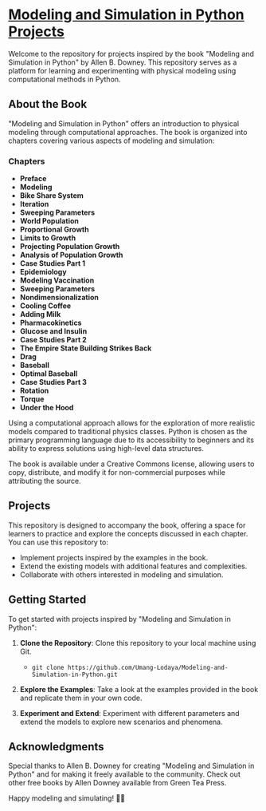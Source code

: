 # [Modeling and Simulation in Python Projects](https://greenteapress.com/modsimpy/ModSimPy3.pdf)

Welcome to the repository for projects inspired by the book "Modeling and Simulation in Python" by Allen B. Downey. This repository serves as a platform for learning and experimenting with physical modeling using computational methods in Python.

## About the Book

"Modeling and Simulation in Python" offers an introduction to physical modeling through computational approaches. The book is organized into chapters covering various aspects of modeling and simulation:

### Chapters

- **Preface**
- **Modeling**
- **Bike Share System**
- **Iteration**
- **Sweeping Parameters**
- **World Population**
- **Proportional Growth**
- **Limits to Growth**
- **Projecting Population Growth**
- **Analysis of Population Growth**
- **Case Studies Part 1**
- **Epidemiology**
- **Modeling Vaccination**
- **Sweeping Parameters**
- **Nondimensionalization**
- **Cooling Coffee**
- **Adding Milk**
- **Pharmacokinetics**
- **Glucose and Insulin**
- **Case Studies Part 2**
- **The Empire State Building Strikes Back**
- **Drag**
- **Baseball**
- **Optimal Baseball**
- **Case Studies Part 3**
- **Rotation**
- **Torque**
- **Under the Hood**

Using a computational approach allows for the exploration of more realistic models compared to traditional physics classes. Python is chosen as the primary programming language due to its accessibility to beginners and its ability to express solutions using high-level data structures.

The book is available under a Creative Commons license, allowing users to copy, distribute, and modify it for non-commercial purposes while attributing the source.

## Projects

This repository is designed to accompany the book, offering a space for learners to practice and explore the concepts discussed in each chapter. You can use this repository to:

- Implement projects inspired by the examples in the book.
- Extend the existing models with additional features and complexities.
- Collaborate with others interested in modeling and simulation.

## Getting Started

To get started with projects inspired by "Modeling and Simulation in Python":

1. **Clone the Repository**: Clone this repository to your local machine using Git.
   - ```git clone https://github.com/Umang-Lodaya/Modeling-and-Simulation-in-Python.git```

3. **Explore the Examples**: Take a look at the examples provided in the book and replicate them in your own code.

4. **Experiment and Extend**: Experiment with different parameters and extend the models to explore new scenarios and phenomena.


## Acknowledgments

Special thanks to Allen B. Downey for creating "Modeling and Simulation in Python" and for making it freely available to the community. Check out other free books by Allen Downey available from Green Tea Press.

Happy modeling and simulating! 🚀🐍
